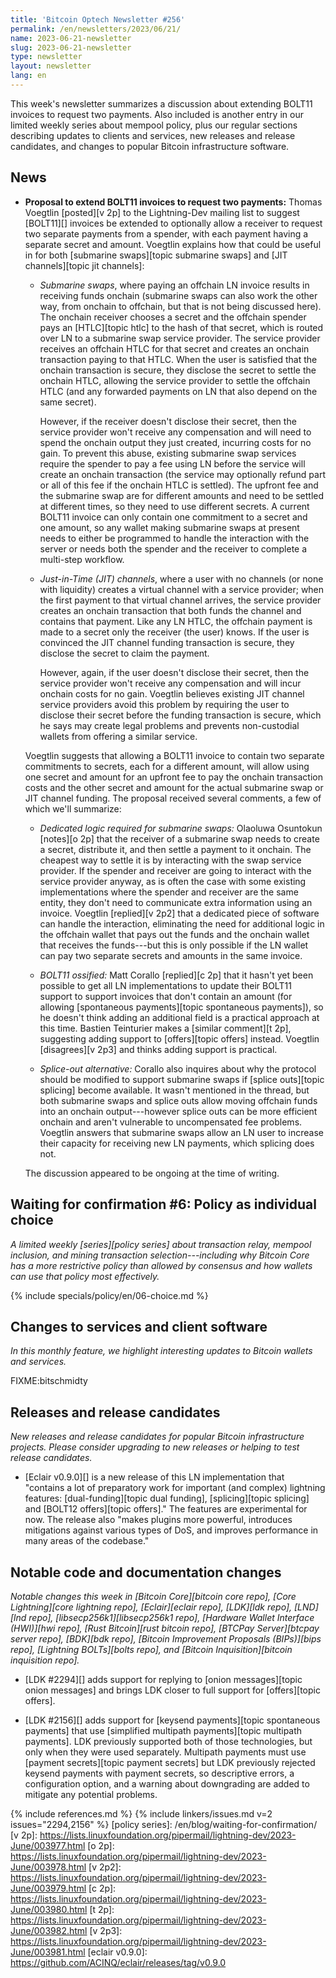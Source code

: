 ```yaml
---
title: 'Bitcoin Optech Newsletter #256'
permalink: /en/newsletters/2023/06/21/
name: 2023-06-21-newsletter
slug: 2023-06-21-newsletter
type: newsletter
layout: newsletter
lang: en
---
```

This week's newsletter summarizes a discussion about extending BOLT11
invoices to request two payments.  Also included is another entry in our
limited weekly series about mempool policy, plus our regular sections
describing updates to clients and services, new releases and release
candidates, and changes to popular Bitcoin infrastructure software.

## News

- **Proposal to extend BOLT11 invoices to request two payments:** Thomas
  Voegtlin [posted][v 2p] to the Lightning-Dev mailing list to suggest
  [BOLT11][] invoices be extended to optionally allow a receiver to
  request two separate payments from a spender, with each payment having
  a separate secret and amount.  Voegtlin explains how that could be
  useful in for both [submarine swaps][topic submarine swaps] and [JIT
  channels][topic jit channels]:

    - *Submarine swaps*, where paying an offchain LN invoice results in
      receiving funds onchain (submarine swaps can also work the other
      way, from onchain to offchain, but that is not being discussed
      here).  The onchain receiver chooses a secret and the offchain
      spender pays an [HTLC][topic htlc] to the hash of that secret,
      which is routed over LN to a submarine swap service provider.
      The service provider receives an offchain HTLC for that secret
      and creates an onchain transaction paying to that HTLC.  When the
      user is satisfied that the onchain transaction is secure, they
      disclose the secret to settle the onchain HTLC, allowing the
      service provider to settle the offchain HTLC (and any forwarded
      payments on LN that also depend on the same secret).

        However, if the receiver doesn't disclose their secret, then the
        service provider won't receive any compensation and will need to
        spend the onchain output they just created, incurring costs for
        no gain.  To prevent this abuse, existing submarine swap
        services require the spender to pay a fee using LN before
        the service will create an onchain transaction (the service may
        optionally refund part or all of this fee if the onchain HTLC is
        settled).  The upfront fee and the submarine swap are for
        different amounts and need to be settled at different times, so
        they need to use different secrets.  A current BOLT11 invoice
        can only contain one commitment to a secret and one amount, so
        any wallet making submarine swaps at present needs to either be
        programmed to handle the interaction with the server or needs
        both the spender and the receiver to complete a multi-step workflow.

    - *Just-in-Time (JIT) channels*, where a user with no channels (or
      none with liquidity) creates a virtual channel with a service
      provider; when the first payment to that virtual channel arrives,
      the service provider creates an onchain transaction that both
      funds the channel and contains that payment.  Like any LN HTLC,
      the offchain payment is made to a secret only the receiver (the
      user) knows.  If the user is convinced the JIT channel funding
      transaction is secure, they disclose the secret to claim the
      payment.

        However, again, if the user doesn't disclose their secret, then
        the service provider won't receive any compensation and will
        incur onchain costs for no gain.  Voegtlin believes existing JIT
        channel service providers avoid this problem by requiring the
        user to disclose their secret before the funding transaction is
        secure, which he says may create legal problems and prevents
        non-custodial wallets from offering a similar service.

    Voegtlin suggests that allowing a BOLT11 invoice to contain two
    separate commitments to secrets, each for a different amount, will
    allow using one secret and amount for an upfront fee to pay the
    onchain transaction costs and the other secret and amount for the
    actual submarine swap or JIT channel funding.  The proposal received
    several comments, a few of which we'll summarize:

    - *Dedicated logic required for submarine swaps:* Olaoluwa Osuntokun
      [notes][o 2p] that the receiver of a submarine swap needs to create a
      secret, distribute it, and then settle a payment to it onchain.  The cheapest
      way to settle it is by interacting with the swap service provider.
      If the spender and receiver are going to interact with the service
      provider anyway, as is often the case with some existing
      implementations where the spender and receiver are the same entity,
      they don't need to communicate extra information using an invoice.
      Voegtlin [replied][v 2p2] that a dedicated piece of software can handle
      the interaction, eliminating the need for additional logic in the
      offchain wallet that pays out the funds and the onchain wallet
      that receives the funds---but this is only possible if the LN
      wallet can pay two separate secrets and amounts in the same
      invoice.

    - *BOLT11 ossified:* Matt Corallo [replied][c 2p] that it hasn't yet
      been possible to get all LN implementations to update their BOLT11
      support to support invoices that don't contain an amount (for
      allowing [spontaneous payments][topic spontaneous payments]), so
      he doesn't think adding an additional field is a practical
      approach at this time.  Bastien Teinturier makes a [similar
      comment][t 2p], suggesting adding support to [offers][topic offers]
      instead.  Voegtlin [disagrees][v 2p3] and thinks adding support
      is practical.

    - *Splice-out alternative:* Corallo also inquires about why the
      protocol should be modified to support submarine swaps if [splice
      outs][topic splicing] become available.  It wasn't mentioned in
      the thread, but both submarine swaps and splice outs allow moving
      offchain funds into an onchain output---however splice outs can be
      more efficient onchain and aren't vulnerable to uncompensated fee
      problems.  Voegtlin answers that submarine swaps allow an LN user
      to increase their capacity for receiving new LN payments, which
      splicing does not.

    The discussion appeared to be ongoing at the time of writing.

## Waiting for confirmation #6: Policy as individual choice

_A limited weekly [series][policy series] about transaction relay,
mempool inclusion, and mining transaction selection---including why
Bitcoin Core has a more restrictive policy than allowed by consensus and
how wallets can use that policy most effectively._

{% include specials/policy/en/06-choice.md %}

## Changes to services and client software

*In this monthly feature, we highlight interesting updates to Bitcoin
wallets and services.*

FIXME:bitschmidty

## Releases and release candidates

*New releases and release candidates for popular Bitcoin infrastructure
projects.  Please consider upgrading to new releases or helping to test
release candidates.*

- [Eclair v0.9.0][] is a new release of this LN implementation that
  "contains a lot of preparatory work for important (and complex)
  lightning features: [dual-funding][topic dual funding],
  [splicing][topic splicing] and [BOLT12 offers][topic offers]."  The
  features are experimental for now.  The release also "makes plugins
  more powerful, introduces mitigations against various types of DoS, and
  improves performance in many areas of the codebase."

## Notable code and documentation changes

*Notable changes this week in [Bitcoin Core][bitcoin core repo], [Core
Lightning][core lightning repo], [Eclair][eclair repo], [LDK][ldk repo],
[LND][lnd repo], [libsecp256k1][libsecp256k1 repo], [Hardware Wallet
Interface (HWI)][hwi repo], [Rust Bitcoin][rust bitcoin repo], [BTCPay
Server][btcpay server repo], [BDK][bdk repo], [Bitcoin Improvement
Proposals (BIPs)][bips repo], [Lightning BOLTs][bolts repo], and
[Bitcoin Inquisition][bitcoin inquisition repo].*

- [LDK #2294][] adds support for replying to [onion messages][topic
  onion messages] and brings LDK closer to full support for
  [offers][topic offers].

- [LDK #2156][] adds support for [keysend payments][topic spontaneous
  payments] that use [simplified multipath payments][topic multipath
  payments].  LDK previously supported both of those technologies, but
  only when they were used separately.  Multipath payments must use
  [payment secrets][topic payment secrets] but LDK previously rejected
  keysend payments with payment secrets, so descriptive errors, a
  configuration option, and a warning about downgrading are added to
  mitigate any potential problems.

{% include references.md %}
{% include linkers/issues.md v=2 issues="2294,2156" %}
[policy series]: /en/blog/waiting-for-confirmation/
[v 2p]: https://lists.linuxfoundation.org/pipermail/lightning-dev/2023-June/003977.html
[o 2p]: https://lists.linuxfoundation.org/pipermail/lightning-dev/2023-June/003978.html
[v 2p2]: https://lists.linuxfoundation.org/pipermail/lightning-dev/2023-June/003979.html
[c 2p]: https://lists.linuxfoundation.org/pipermail/lightning-dev/2023-June/003980.html
[t 2p]: https://lists.linuxfoundation.org/pipermail/lightning-dev/2023-June/003982.html
[v 2p3]: https://lists.linuxfoundation.org/pipermail/lightning-dev/2023-June/003981.html
[eclair v0.9.0]: https://github.com/ACINQ/eclair/releases/tag/v0.9.0
